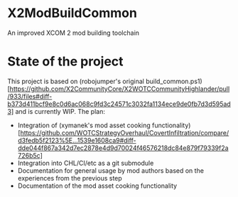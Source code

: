 # X2ModBuildCommon
An improved XCOM 2 mod building toolchain

# State of the project
This project is based on (robojumper's original build_common.ps1)[https://github.com/X2CommunityCore/X2WOTCCommunityHighlander/pull/933/files#diff-b373d411bcf9e8c0d6ac068c9fd3c24571c3032fa1134ece9de0fb7d3d595ad3] and is currently WIP. The plan:

* Integration of (xymanek's mod asset cooking functionality)[https://github.com/WOTCStrategyOverhaul/CovertInfiltration/compare/d3fedb5f2123%5E...1539e1608ca9#diff-dde044f867a342d7ec2878e4d9d70024f46576218dc84e879f79339f2a726b5c]
* Integration into CHL/CI/etc as a git submodule
* Documentation for general usage by mod authors based on the experiences from the previous step
* Documentation of the mod asset cooking functionality
